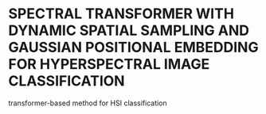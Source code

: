 # SPECTRAL TRANSFORMER WITH DYNAMIC SPATIAL SAMPLING AND GAUSSIAN POSITIONAL EMBEDDING FOR HYPERSPECTRAL IMAGE CLASSIFICATION
transformer-based method for HSI classification
